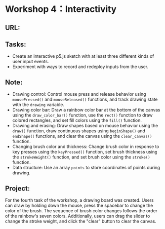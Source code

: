 # Workshop 4：Interactivity

## URL:



## Tasks:

- Create an interactive p5.js sketch with at least three different kinds of user input events.
- Experiment with ways to record and redeploy inputs from the user.

## Note:

- Drawing control: Control mouse press and release behavior using `mousePressed()` and `mouseReleased()` functions, and track drawing state with the `drawing` variable.
- Drawing color bar: Draw a rainbow color bar at the bottom of the canvas using the `draw_color_bar()` function, use the `rect()` function to draw colored rectangles, and set fill colors using the `fill()` function.
- Drawing and erasing: Draw shapes based on mouse behavior using the `draw()` function, draw continuous shapes using `beginShape()` and `endShape()` functions, and clear the canvas using the `clear_canvas()` function.
- Changing brush color and thickness: Change brush color in response to key presses using the `keyPressed()` function, set brush thickness using the `strokeWeight()` function, and set brush color using the `stroke()` function.
- Data structure: Use an array `points` to store coordinates of points during drawing.

## Project:

For the fourth task of the workshop, a drawing board was created. Users can draw by holding down the mouse, press the spacebar to change the color of the brush. The sequence of brush color changes follows the order of the rainbow's seven colors. Additionally, users can drag the slider to change the stroke weight, and click the "clear" button to clear the canvas.